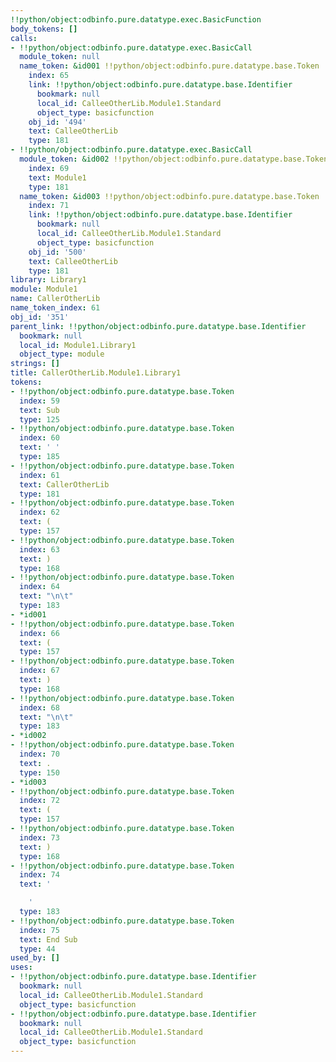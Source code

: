```yaml
---
!!python/object:odbinfo.pure.datatype.exec.BasicFunction
body_tokens: []
calls:
- !!python/object:odbinfo.pure.datatype.exec.BasicCall
  module_token: null
  name_token: &id001 !!python/object:odbinfo.pure.datatype.base.Token
    index: 65
    link: !!python/object:odbinfo.pure.datatype.base.Identifier
      bookmark: null
      local_id: CalleeOtherLib.Module1.Standard
      object_type: basicfunction
    obj_id: '494'
    text: CalleeOtherLib
    type: 181
- !!python/object:odbinfo.pure.datatype.exec.BasicCall
  module_token: &id002 !!python/object:odbinfo.pure.datatype.base.Token
    index: 69
    text: Module1
    type: 181
  name_token: &id003 !!python/object:odbinfo.pure.datatype.base.Token
    index: 71
    link: !!python/object:odbinfo.pure.datatype.base.Identifier
      bookmark: null
      local_id: CalleeOtherLib.Module1.Standard
      object_type: basicfunction
    obj_id: '500'
    text: CalleeOtherLib
    type: 181
library: Library1
module: Module1
name: CallerOtherLib
name_token_index: 61
obj_id: '351'
parent_link: !!python/object:odbinfo.pure.datatype.base.Identifier
  bookmark: null
  local_id: Module1.Library1
  object_type: module
strings: []
title: CallerOtherLib.Module1.Library1
tokens:
- !!python/object:odbinfo.pure.datatype.base.Token
  index: 59
  text: Sub
  type: 125
- !!python/object:odbinfo.pure.datatype.base.Token
  index: 60
  text: ' '
  type: 185
- !!python/object:odbinfo.pure.datatype.base.Token
  index: 61
  text: CallerOtherLib
  type: 181
- !!python/object:odbinfo.pure.datatype.base.Token
  index: 62
  text: (
  type: 157
- !!python/object:odbinfo.pure.datatype.base.Token
  index: 63
  text: )
  type: 168
- !!python/object:odbinfo.pure.datatype.base.Token
  index: 64
  text: "\n\t"
  type: 183
- *id001
- !!python/object:odbinfo.pure.datatype.base.Token
  index: 66
  text: (
  type: 157
- !!python/object:odbinfo.pure.datatype.base.Token
  index: 67
  text: )
  type: 168
- !!python/object:odbinfo.pure.datatype.base.Token
  index: 68
  text: "\n\t"
  type: 183
- *id002
- !!python/object:odbinfo.pure.datatype.base.Token
  index: 70
  text: .
  type: 150
- *id003
- !!python/object:odbinfo.pure.datatype.base.Token
  index: 72
  text: (
  type: 157
- !!python/object:odbinfo.pure.datatype.base.Token
  index: 73
  text: )
  type: 168
- !!python/object:odbinfo.pure.datatype.base.Token
  index: 74
  text: '

    '
  type: 183
- !!python/object:odbinfo.pure.datatype.base.Token
  index: 75
  text: End Sub
  type: 44
used_by: []
uses:
- !!python/object:odbinfo.pure.datatype.base.Identifier
  bookmark: null
  local_id: CalleeOtherLib.Module1.Standard
  object_type: basicfunction
- !!python/object:odbinfo.pure.datatype.base.Identifier
  bookmark: null
  local_id: CalleeOtherLib.Module1.Standard
  object_type: basicfunction
---
```

